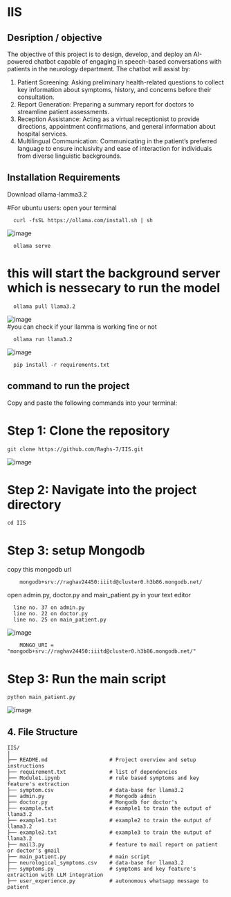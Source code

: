 # IIS

## Desription / objective 
The objective of this project is to design, develop, and deploy an AI-powered chatbot capable of
engaging in speech-based conversations with patients in the neurology department. The
chatbot will assist by:
1. Patient Screening: Asking preliminary health-related questions to collect key
information about symptoms, history, and concerns before their consultation.
2. Report Generation: Preparing a summary report for doctors to streamline patient
assessments.
3. Reception Assistance: Acting as a virtual receptionist to provide directions,
appointment confirmations, and general information about hospital services.
4. Multilingual Communication: Communicating in the patient’s preferred language to
ensure inclusivity and ease of interaction for individuals from diverse linguistic
backgrounds.

## Installation Requirements

  Download ollama-lamma3.2

  #For ubuntu users:
      open your terminal
      
      curl -fsSL https://ollama.com/install.sh | sh  
  ![image](https://github.com/user-attachments/assets/5333c1e2-b269-4e99-bab3-8ce515e538ab)
      
      ollama serve 
  # this will start the background server which is nessecary to run the model 
      
      ollama pull llama3.2
  ![image](https://github.com/user-attachments/assets/e60550e8-43ab-4dca-9a9b-25b37803136a)    
  #you can check if your llamma is working fine or not 

      ollama run llama3.2
  ![image](https://github.com/user-attachments/assets/ff334d8b-2279-47b2-a347-4122c35a19fe)
  
  ```
    pip install -r requirements.txt
  ```

## command to run the project 

  Copy and paste the following commands into your terminal:

  # Step 1: Clone the repository

    git clone https://github.com/Raghs-7/IIS.git
  ![image](https://github.com/user-attachments/assets/29ee5e01-84c0-45ba-939a-fc5afab523c1)

  # Step 2: Navigate into the project directory

    cd IIS

  # Step 3: setup Mongodb
  copy this mongodb url   
        
        mongodb+srv://raghav24450:iiitd@cluster0.h3b86.mongodb.net/

  open admin.py, doctor.py and main_patient.py in your text editor 

      line no. 37 on admin.py
      line no. 22 on doctor.py
      line no. 25 on main_patient.py

  ![image](https://github.com/user-attachments/assets/79a35575-fac2-45a0-8fd7-a8bef97f8c9d)
        
        MONGO_URI = "mongodb+srv://raghav24450:iiitd@cluster0.h3b86.mongodb.net/"
    
    
  # Step 3: Run the main script
    
    python main_patient.py
  ![image](https://github.com/user-attachments/assets/4df35d37-8f35-4148-aaab-aeb9790d6d02)



## 4. File Structure

```
IIS/
│
├── README.md                    # Project overview and setup instructions
├── requirement.txt              # list of dependencies
├── Module1.ipynb                # rule based symptoms and key feature's extraction
├── symptom.csv                  # data-base for llama3.2
├── admin.py                     # Mongodb admin 
├── doctor.py                    # Mongodb for doctor's
├── example.txt                  # example1 to train the output of llama3.2 
├── example1.txt                 # example2 to train the output of llama3.2
├── example2.txt                 # example3 to train the output of llama3.2
├── mail3.py                     # feature to mail report on patient or doctor's gmail
├── main_patient.py              # main script
├── neurological_symptoms.csv    # data-base for llama3.2
├── symptoms.py                  # symptoms and key feature's extraction with LLM integration
├── user_experience.py           # autonomous whatsapp message to patient 
```
